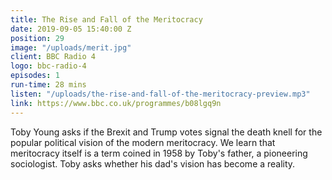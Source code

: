 ```yaml
---
title: The Rise and Fall of the Meritocracy
date: 2019-09-05 15:40:00 Z
position: 29
image: "/uploads/merit.jpg"
client: BBC Radio 4
logo: bbc-radio-4
episodes: 1
run-time: 28 mins
listen: "/uploads/the-rise-and-fall-of-the-meritocracy-preview.mp3"
link: https://www.bbc.co.uk/programmes/b08lgq9n
---
```


Toby Young asks if the Brexit and Trump votes signal the death knell for the popular political vision of the modern meritocracy. We learn that meritocracy itself is a term coined in 1958 by Toby's father, a pioneering sociologist. Toby asks whether his dad's vision has become a reality.